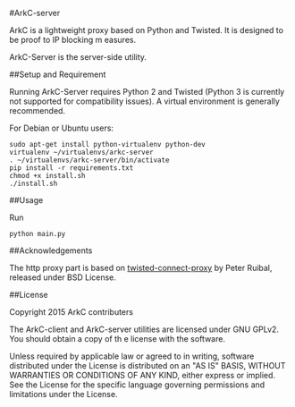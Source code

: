 #ArkC-server

ArkC is a lightweight proxy based on Python and Twisted. It is designed to be proof to IP blocking m
easures.

ArkC-Server is the server-side utility.

##Setup and Requirement

Running ArkC-Server requires Python 2 and Twisted (Python 3 is currently not supported for compatibility issues). A virtual environment is generally recommended.

For Debian or Ubuntu users:

    sudo apt-get install python-virtualenv python-dev
    virtualenv ~/virtualenvs/arkc-server
    . ~/virtualenvs/arkc-server/bin/activate
    pip install -r requirements.txt
    chmod +x install.sh
    ./install.sh

##Usage

Run

	python main.py


##Acknowledgements

The http proxy part is based on [twisted-connect-proxy](https://github.com/fmoo/twisted-connect-proxy) by Peter Ruibal, released under BSD License.


##License

Copyright 2015 ArkC contributers

The ArkC-client and ArkC-server utilities are licensed under GNU GPLv2. You should obtain a copy of th
e license with the software.

Unless required by applicable law or agreed to in writing, software
distributed under the License is distributed on an "AS IS" BASIS, WITHOUT
WARRANTIES OR CONDITIONS OF ANY KIND, either express or implied. See the
License for the specific language governing permissions and limitations
under the License.

